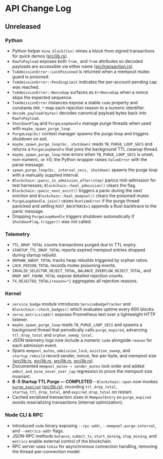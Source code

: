 # API Change Log

## Unreleased

### Python
- Python helper `mine_block(txs)` mines a block from signed transactions for quick demos ([src/lib.rs](src/lib.rs)).
- `RawTxPayload` exposes both `from_` and `from` attributes so decoded payloads are accessible via either name ([src/transaction.rs](src/transaction.rs)).
- `TxAdmissionError::LockPoisoned` is returned when a mempool mutex guard is poisoned.
- `TxAdmissionError::PendingLimit` indicates the per-account pending cap was reached.
- `TxAdmissionError::NonceGap` surfaces as `ErrNonceGap` when a nonce skips the expected sequence.
- `TxAdmissionError` instances expose a stable `code` property and constants
  `ERR_*` map each rejection reason to a numeric identifier.
- `decode_payload(bytes)` decodes canonical payload bytes back into `RawTxPayload`.
- `ShutdownFlag` and `PurgeLoopHandle` manage purge threads when used with
  `maybe_spawn_purge_loop`.
- `PurgeLoop(bc)` context manager spawns the purge loop and triggers
  shutdown on exit.
- `maybe_spawn_purge_loop(bc, shutdown)` reads `TB_PURGE_LOOP_SECS` and returns
  a `PurgeLoopHandle` that joins the background TTL cleanup thread.
- `maybe_spawn_purge_loop` now errors when `TB_PURGE_LOOP_SECS` is unset,
  non-numeric, or ≤0; the Python wrapper raises ``ValueError`` with the parse
  message.
- `spawn_purge_loop(bc, interval_secs, shutdown)` spawns the purge loop with a
  manually supplied interval.
- `Blockchain::panic_in_admission_after(step)` panics mid-admission for test harnesses;
  `Blockchain::heal_admission()` clears the flag.
- `Blockchain::panic_next_evict()` triggers a panic during the next eviction and
  `Blockchain::heal_mempool()` clears the poisoned mutex.
- `PurgeLoopHandle.join()` raises `RuntimeError` if the purge thread panicked
  and setting `RUST_BACKTRACE=1` appends a Rust backtrace to the panic message.
- Dropping `PurgeLoopHandle` triggers shutdown automatically if
  `ShutdownFlag.trigger()` was not called.

### Telemetry
- `TTL_DROP_TOTAL` counts transactions purged due to TTL expiry.
- `STARTUP_TTL_DROP_TOTAL` reports expired mempool entries dropped during
  startup rebuild.
- `ORPHAN_SWEEP_TOTAL` tracks heap rebuilds triggered by orphan ratios.
- `LOCK_POISON_TOTAL` records mutex poisoning events.
- `INVALID_SELECTOR_REJECT_TOTAL`, `BALANCE_OVERFLOW_REJECT_TOTAL`, and
  `DROP_NOT_FOUND_TOTAL` expose detailed rejection counts.
- `TX_REJECTED_TOTAL{reason=*}` aggregates all rejection reasons.

### Kernel
- `service_badge` module introduces `ServiceBadgeTracker` and `Blockchain::check_badges()` which evaluates uptime every 600 blocks.
- `serve_metrics(addr)` exposes Prometheus text over a lightweight HTTP listener.
- `maybe_spawn_purge_loop` reads `TB_PURGE_LOOP_SECS` and spawns a background
  thread that periodically calls `purge_expired`, advancing
  `ttl_drop_total` and `orphan_sweep_total`.
- JSON telemetry logs now include a numeric `code` alongside `reason` for
  each admission event.
- Spans `mempool_mutex`, `admission_lock`, `eviction_sweep`, and
  `startup_rebuild` record sender, nonce, fee-per-byte, and mempool size
  ([src/lib.rs](src/lib.rs#L1067-L1082),
  [src/lib.rs](src/lib.rs#L1536-L1542),
  [src/lib.rs](src/lib.rs#L1622-L1657),
  [src/lib.rs](src/lib.rs#L879-L889)).
- Documented `mempool_mutex → sender_mutex` lock order and added
  `admit_and_mine_never_over_cap` regression to prove the mempool size
  invariant.
- **B ‑5 Startup TTL Purge — COMPLETED** – `Blockchain::open` now invokes [`purge_expired`](src/lib.rs#L1597-L1666)
  ([src/lib.rs](src/lib.rs#L918-L935)), recording
  `ttl_drop_total`, `startup_ttl_drop_total`, and `expired_drop_total` on restart.
- Cached serialized transaction sizes in `MempoolEntry` so `purge_expired`
  avoids reserializing transactions (internal optimization).

### Node CLI & RPC
- Introduced `node` binary exposing `--rpc-addr`, `--mempool-purge-interval`,
  and `--metrics-addr` flags.
- JSON-RPC methods `balance`, `submit_tx`, `start_mining`, `stop_mining`, and
  `metrics` enable external control of the blockchain.
- RPC server uses `tokio` for asynchronous connection handling, removing the thread-per-connection model.

